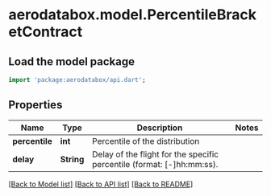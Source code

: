 # aerodatabox.model.PercentileBracketContract

## Load the model package
```dart
import 'package:aerodatabox/api.dart';
```

## Properties
Name | Type | Description | Notes
------------ | ------------- | ------------- | -------------
**percentile** | **int** | Percentile of the distribution | 
**delay** | **String** | Delay of the flight for the specific percentile (format: [-]hh:mm:ss). | 

[[Back to Model list]](../README.md#documentation-for-models) [[Back to API list]](../README.md#documentation-for-api-endpoints) [[Back to README]](../README.md)



